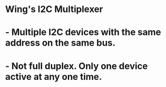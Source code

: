 # Wing's I2C Multiplexer
# 
# - Multiple I2C devices with the same address on the same bus.
# - Not full duplex. Only one device active at any one time.
# 
